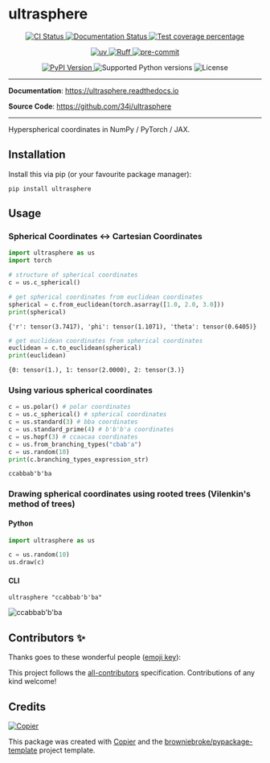 # ultrasphere

<p align="center">
  <a href="https://github.com/34j/ultrasphere/actions/workflows/ci.yml?query=branch%3Amain">
    <img src="https://img.shields.io/github/actions/workflow/status/34j/ultrasphere/ci.yml?branch=main&label=CI&logo=github&style=flat-square" alt="CI Status" >
  </a>
  <a href="https://ultrasphere.readthedocs.io">
    <img src="https://img.shields.io/readthedocs/ultrasphere.svg?logo=read-the-docs&logoColor=fff&style=flat-square" alt="Documentation Status">
  </a>
  <a href="https://codecov.io/gh/34j/ultrasphere">
    <img src="https://img.shields.io/codecov/c/github/34j/ultrasphere.svg?logo=codecov&logoColor=fff&style=flat-square" alt="Test coverage percentage">
  </a>
</p>
<p align="center">
  <a href="https://github.com/astral-sh/uv">
    <img src="https://img.shields.io/endpoint?url=https://raw.githubusercontent.com/astral-sh/uv/main/assets/badge/v0.json" alt="uv">
  </a>
  <a href="https://github.com/astral-sh/ruff">
    <img src="https://img.shields.io/endpoint?url=https://raw.githubusercontent.com/astral-sh/ruff/main/assets/badge/v2.json" alt="Ruff">
  </a>
  <a href="https://github.com/pre-commit/pre-commit">
    <img src="https://img.shields.io/badge/pre--commit-enabled-brightgreen?logo=pre-commit&logoColor=white&style=flat-square" alt="pre-commit">
  </a>
</p>
<p align="center">
  <a href="https://pypi.org/project/ultrasphere/">
    <img src="https://img.shields.io/pypi/v/ultrasphere.svg?logo=python&logoColor=fff&style=flat-square" alt="PyPI Version">
  </a>
  <img src="https://img.shields.io/pypi/pyversions/ultrasphere.svg?style=flat-square&logo=python&amp;logoColor=fff" alt="Supported Python versions">
  <img src="https://img.shields.io/pypi/l/ultrasphere.svg?style=flat-square" alt="License">
</p>

---

**Documentation**: <a href="https://ultrasphere.readthedocs.io" target="_blank">https://ultrasphere.readthedocs.io </a>

**Source Code**: <a href="https://github.com/34j/ultrasphere" target="_blank">https://github.com/34j/ultrasphere </a>

---

Hyperspherical coordinates in NumPy / PyTorch / JAX.

## Installation

Install this via pip (or your favourite package manager):

```shell
pip install ultrasphere
```

## Usage

### Spherical Coordinates ↔ Cartesian Coordinates

```python
import ultrasphere as us
import torch

# structure of spherical coordinates
c = us.c_spherical()
```

```python
# get spherical coordinates from euclidean coordinates
spherical = c.from_euclidean(torch.asarray([1.0, 2.0, 3.0]))
print(spherical)
```

```text
{'r': tensor(3.7417), 'phi': tensor(1.1071), 'theta': tensor(0.6405)}
```

```python
# get euclidean coordinates from spherical coordinates
euclidean = c.to_euclidean(spherical)
print(euclidean)
```

```text
{0: tensor(1.), 1: tensor(2.0000), 2: tensor(3.)}
```

### Using various spherical coordinates

```python
c = us.polar() # polar coordinates
c = us.c_spherical() # spherical coordinates
c = us.standard(3) # bba coordinates
c = us.standard_prime(4) # b'b'b'a coordinates
c = us.hopf(3) # ccaacaa coordinates
c = us.from_branching_types("cbab'a")
c = us.random(10)
print(c.branching_types_expression_str)
```

```text
ccabbab'b'ba
```

### Drawing spherical coordinates using rooted trees (Vilenkin's method of trees)

#### Python

```python
import ultrasphere as us

c = us.random(10)
us.draw(c)
```

#### CLI

```shell
ultrasphere "ccabbab'b'ba"
```

![ccabbab'b'ba](https://raw.githubusercontent.com/34j/ultrasphere/main/coordinates.png)

## Contributors ✨

Thanks goes to these wonderful people ([emoji key](https://allcontributors.org/docs/en/emoji-key)):

<!-- prettier-ignore-start -->
<!-- ALL-CONTRIBUTORS-LIST:START - Do not remove or modify this section -->
<!-- markdownlint-disable -->
<!-- markdownlint-enable -->
<!-- ALL-CONTRIBUTORS-LIST:END -->
<!-- prettier-ignore-end -->

This project follows the [all-contributors](https://github.com/all-contributors/all-contributors) specification. Contributions of any kind welcome!

## Credits

[![Copier](https://img.shields.io/endpoint?url=https://raw.githubusercontent.com/copier-org/copier/master/img/badge/badge-grayscale-inverted-border-orange.json)](https://github.com/copier-org/copier)

This package was created with
[Copier](https://copier.readthedocs.io/) and the
[browniebroke/pypackage-template](https://github.com/browniebroke/pypackage-template)
project template.
